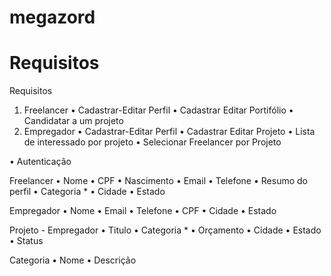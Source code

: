 # megazord

# Requisitos

Requisitos

1.    Freelancer
•    Cadastrar-Editar Perfil
•    Cadastrar Editar Portifólio
•    Candidatar a um projeto
2.    Empregador
•    Cadastrar-Editar Perfil
•    Cadastrar Editar Projeto
•    Lista de interessado por projeto
•    Selecionar Freelancer por Projeto

•    Autenticação 


Freelancer
•    Nome
•    CPF
•    Nascimento
•    Email
•    Telefone
•    Resumo do perfil
•    Categoria *
•    Cidade
•    Estado

Empregador
•    Nome
•    Email
•    Telefone
•    CPF
•    Cidade
•    Estado

Projeto - Empregador
•    Titulo
•    Categoria * 
•    Orçamento 
•    Cidade
•    Estado
•    Status

Categoria
•    Nome
•    Descrição